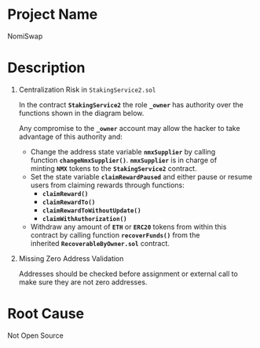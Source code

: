 # Project Name
NomiSwap

# Description
1. Centralization Risk in `StakingService2.sol`
    
    In the contract **`StakingService2`** the role **`_owner`** has authority over the functions shown in the diagram below.
    
    Any compromise to the **`_owner`** account may allow the hacker to take advantage of this authority and:
    
    - Change the address state variable **`nmxSupplier`** by calling function **`changeNmxSupplier()`**. **`nmxSupplier`** is in charge of minting **`NMX`** tokens to the **`StakingService2`** contract.
    - Set the state variable **`claimRewardPaused`** and either pause or resume users from claiming rewards through functions:
        - **`claimReward()`**
        - **`claimRewardTo()`**
        - **`claimRewardToWithoutUpdate()`**
        - **`claimWithAuthorization()`**
    - Withdraw any amount of **`ETH`** or **`ERC20`** tokens from within this contract by calling function **`recoverFunds()`** from the inherited **`RecoverableByOwner.sol`** contract.
2. Missing Zero Address Validation
    
    Addresses should be checked before assignment or external call to make sure they are not zero addresses.

# Root Cause
Not Open Source
